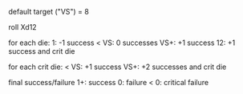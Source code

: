 default target ("VS") = 8

roll Xd12

for each die:
     1: -1 success
  < VS:  0 successes
   VS+: +1 success
    12: +1 success and crit die

for each crit die:
  < VS: +1 success
   VS+: +2 successes and crit die

final success/failure
   1+: success
    0: failure
  < 0: critical failure